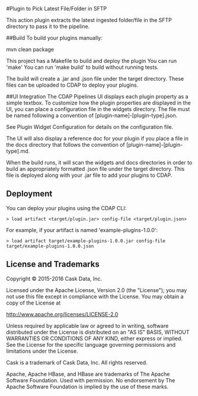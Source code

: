 #Plugin to Pick Latest File/Folder in SFTP

This action plugin extracts the latest ingested folder/file in the SFTP directory to pass it to the pipeline. 

##Build
To build your plugins manually:

mvn clean package

This project has a Makefile to build and deploy the plugin
You can run 'make'
You can run 'make build' to build without running tests.

The build will create a .jar and .json file under the target directory. These files can be uploaded to CDAP to deploy your plugins.

##UI Integration
The CDAP Pipelines UI displays each plugin property as a simple textbox. To customize how the plugin properties are displayed in the UI, you can place a configuration file in the widgets directory. The file must be named following a convention of [plugin-name]-[plugin-type].json.

See Plugin Widget Configuration for details on the configuration file.

The UI will also display a reference doc for your plugin if you place a file in the docs directory that follows the convention of [plugin-name]-[plugin-type].md.

When the build runs, it will scan the widgets and docs directories in order to build an appropriately formatted .json file under the target directory. This file is deployed along with your .jar file to add your plugins to CDAP.

## Deployment

You can deploy your plugins using the CDAP CLI:

    > load artifact <target/plugin.jar> config-file <target/plugin.json>

For example, if your artifact is named 'example-plugins-1.0.0':

    > load artifact target/example-plugins-1.0.0.jar config-file target/example-plugins-1.0.0.json

## License and Trademarks

Copyright © 2015-2016 Cask Data, Inc.

Licensed under the Apache License, Version 2.0 (the "License"); you may not use this file except
in compliance with the License. You may obtain a copy of the License at

http://www.apache.org/licenses/LICENSE-2.0

Unless required by applicable law or agreed to in writing, software distributed under the
License is distributed on an "AS IS" BASIS, WITHOUT WARRANTIES OR CONDITIONS OF ANY KIND,
either express or implied. See the License for the specific language governing permissions
and limitations under the License.

Cask is a trademark of Cask Data, Inc. All rights reserved.

Apache, Apache HBase, and HBase are trademarks of The Apache Software Foundation. Used with
permission. No endorsement by The Apache Software Foundation is implied by the use of these marks.
